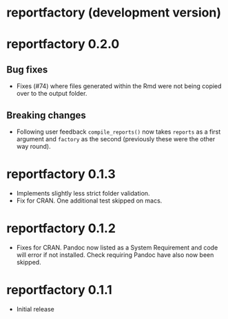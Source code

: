 # reportfactory (development version)

# reportfactory 0.2.0

## Bug fixes
* Fixes (#74) where files generated within the Rmd were not being copied
  over to the output folder.

## Breaking changes
* Following user feedback `compile_reports()` now takes `reports` as a first
  argument and `factory` as the second (previously these were the other way
  round).

# reportfactory 0.1.3

* Implements slightly less strict folder validation.
* Fix for CRAN. One additional test skipped on macs.

# reportfactory 0.1.2

* Fixes for CRAN. Pandoc now listed as a System Requirement and code will error
  if not installed.  Check requiring Pandoc have also now been skipped.

# reportfactory 0.1.1

* Initial release

